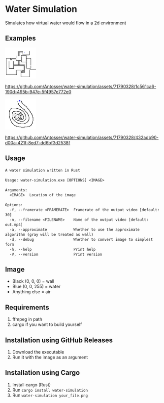 # Water Simulation
Simulates how virtual water would flow in a 2d environment

## Examples
![maze](https://raw.githubusercontent.com/Antosser/water-simulation/master/examples/maze.png)

https://github.com/Antosser/water-simulation/assets/71790328/1c561ca6-190d-495b-947e-5f4957e772e0

![snail](https://raw.githubusercontent.com/Antosser/water-simulation/master/examples/snail.png)

https://github.com/Antosser/water-simulation/assets/71790328/432adb90-d00a-421f-8ed7-dd6bf3d2538f

## Usage
```
A water simulation written in Rust

Usage: water-simulation.exe [OPTIONS] <IMAGE>

Arguments:
  <IMAGE>  Location of the image

Options:
  -f, --framerate <FRAMERATE>  Framerate of the output video [default: 30]
  -n, --filename <FILENAME>    Name of the output video [default: out.mp4]
  -a, --approximate            Whether to use the approximate algorithm (gray will be treated as wall)
  -d, --debug                  Whether to convert image to simplest form
  -h, --help                   Print help
  -V, --version                Print version
```

## Image
* Black (0, 0, 0) = wall
* Blue (0, 0, 255) = water
* Anything else = air

## Requirements
1. ffmpeg in path
2. cargo if you want to build yourself

## Installation using GitHub Releases
1. Download the executable
2. Run it with the image as an argument

## Installation using Cargo
1. Install cargo (Rust)
2. Run `cargo install water-simulation`
3. Run `water-simulation your_file.png`
